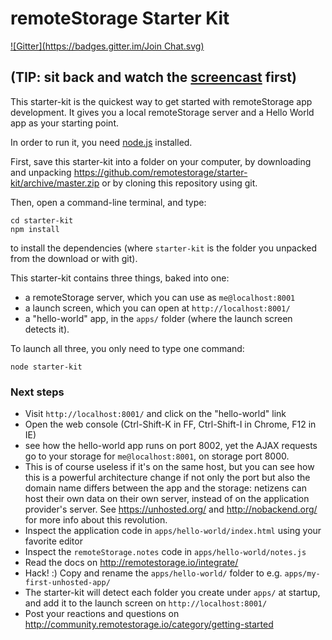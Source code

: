 remoteStorage Starter Kit
=========================
[![Gitter](https://badges.gitter.im/Join Chat.svg)](https://gitter.im/MalikPiarali/starter-kit?utm_source=badge&utm_medium=badge&utm_campaign=pr-badge&utm_content=badge)

(TIP: sit back and watch the [screencast](//www.youtube.com/embed/eGNJRyb5iJs) first)
----------------------------------------------------------

This starter-kit is the quickest way to get started with remoteStorage app
development. It gives you a local remoteStorage server and a Hello World app
as your starting point.

In order to run it, you need
[node.js](http://nodejs.org/download/) installed.

First, save this starter-kit into a folder on your computer, by downloading
and unpacking https://github.com/remotestorage/starter-kit/archive/master.zip
or by cloning this repository using git.

Then, open a command-line terminal, and type:

    cd starter-kit
    npm install
    
to install the dependencies (where `starter-kit` is the folder you unpacked from
the download or with git).

This starter-kit contains three things, baked into one:

  * a remoteStorage server, which you can use as `me@localhost:8001`
  * a launch screen, which you can open at `http://localhost:8001/`
  * a "hello-world" app, in the `apps/` folder (where the launch screen detects it).

To launch all three, you only need to type one command:

    node starter-kit


### Next steps

* Visit `http://localhost:8001/` and click on the "hello-world" link
* Open the web console (Ctrl-Shift-K in FF, Ctrl-Shift-I in Chrome, F12 in IE)
* see how the hello-world app runs on port 8002, yet the AJAX requests go to your
    storage for `me@localhost:8001`, on storage port 8000.
* This is of course useless if it's on the same host, but you can see how this is
    a powerful architecture change if not only the port but also the domain name
    differs between the app and the storage: netizens can host their own data on
    their own server, instead of on the application provider's server. See
    https://unhosted.org/ and http://nobackend.org/ for more info about this revolution.
* Inspect the application code in `apps/hello-world/index.html` using your favorite editor
* Inspect the `remoteStorage.notes` code in `apps/hello-world/notes.js`
* Read the docs on http://remotestorage.io/integrate/
* Hack! :) Copy and rename the `apps/hello-world/` folder to e.g. `apps/my-first-unhosted-app/`
* The starter-kit will detect each folder you create under `apps/` at startup, and add
    it to the launch screen on `http://localhost:8001/`
* Post your reactions and questions on 
    http://community.remotestorage.io/category/getting-started